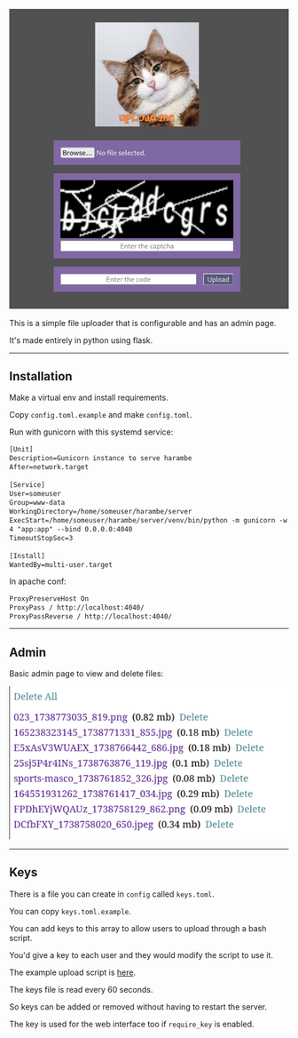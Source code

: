 ![](screenshot.png)

This is a simple file uploader that is configurable and has an admin page.

It's made entirely in python using flask.

---

## Installation

Make a virtual env and install requirements.

Copy `config.toml.example` and make `config.toml`.

Run with gunicorn with this systemd service:

```
[Unit]
Description=Gunicorn instance to serve harambe
After=network.target

[Service]
User=someuser
Group=www-data
WorkingDirectory=/home/someuser/harambe/server
ExecStart=/home/someuser/harambe/server/venv/bin/python -m gunicorn -w 4 "app:app" --bind 0.0.0.0:4040
TimeoutStopSec=3

[Install]
WantedBy=multi-user.target
```

In apache conf:

```
ProxyPreserveHost On
ProxyPass / http://localhost:4040/
ProxyPassReverse / http://localhost:4040/
```

---

## Admin

Basic admin page to view and delete files:

![](admin.png)

---

## Keys

There is a file you can create in `config` called `keys.toml`.

You can copy `keys.toml.example`.

You can add keys to this array to allow users to upload through a bash script.

You'd give a key to each user and they would modify the script to use it.

The example upload script is [here](upload.sh).

The keys file is read every 60 seconds.

So keys can be added or removed without having to restart the server.

The key is used for the web interface too if `require_key` is enabled.